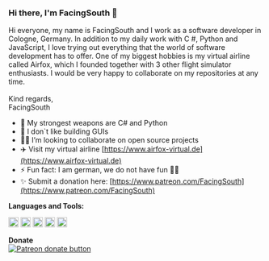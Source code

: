 ### Hi there, I'm FacingSouth 👋

Hi everyone, my name is FacingSouth and I work as a software developer in Cologne, Germany. In addition to my daily work with C #, Python and JavaScript, I love trying out everything that the world of software development has to offer. One of my biggest hobbies is my virtual airline called Airfox, which I founded together with 3 other flight simulator enthusiasts. I would be very happy to collaborate on my repositories at any time.</br></br> Kind regards,</br> FacingSouth

- 🔭 My strongest weapons are C# and Python
- 🌱 I don`t like building GUIs 
- 🧑‍💻 I’m looking to collaborate on open source projects
- :airplane: Visit my virtual airline [https://www.airfox-virtual.de](https://www.airfox-virtual.de)
- ⚡ Fun fact: I am german, we do not have fun 🤷‍♂️
- :sparkles: Submit a donation here: [https://www.patreon.com/FacingSouth](https://www.patreon.com/FacingSouth)

**Languages and Tools:**  

<code><img height="20" src="https://airfox-virtual.de/storage/csharp.png"></code>
<code><img height="20" src="https://airfox-virtual.de/storage/python.png"></code>
<code><img height="20" src="https://airfox-virtual.de/storage/javascript.png"></code>
<code><img height="20" src="https://airfox-virtual.de/storage/nodejs.png"></code>
<code><img height="20" src="https://airfox-virtual.de/storage/html.png"></code>

**Donate**
</br>
<span class="badge-patreon">
<a href="https://www.patreon.com/FacingSouth" title="Donate to this project using Patreon"><img src="https://img.shields.io/badge/patreon-donate-yellow.svg" alt="Patreon donate button" /></a>
</span>
